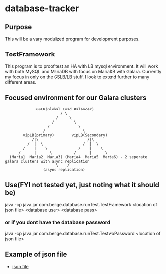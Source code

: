 # database-tracker

## Purpose
This will be a vary modulized program for development purposes.

## TestFramework
This program is to proof test an HA with LB mysql environment. It will work with both MySQL and MariaDB with focus on MariaDB with Galara. Currently my focus in only on the GSLB/LB stuff. I look to extend further to many different areas.

## Focused environment for our Galara clusters
                  GSLB(Global Load Balancer)
                             / \
                           /     \
                         /         \
                       /             \
                     /                 \
            vipLB(primary)        vipLB(Secondary)
                /|\                      /|\
              /  |  \                  /  |  \
            /    |    \              /    |    \
          /      |      \          /      |      \
      (Maria1  Maria2  Maria3) (Maria4  Maria5  Maria6) - 2 seperate galara clusters with async replication
                           \    /
                     (async replication)
                       
                       
## Use(FYI not tested yet, just noting what it should be)
java -cp java.jar com.benge.database.runTest.TestFramework \<location of json file\> \<database user\> \<database pass\>
### or if you dont have the database password
java -cp java.jar com.benge.database.runTest.TestwoPassword \<location of json file\> 

## Example of json file
- [json file](resources/file.json)
